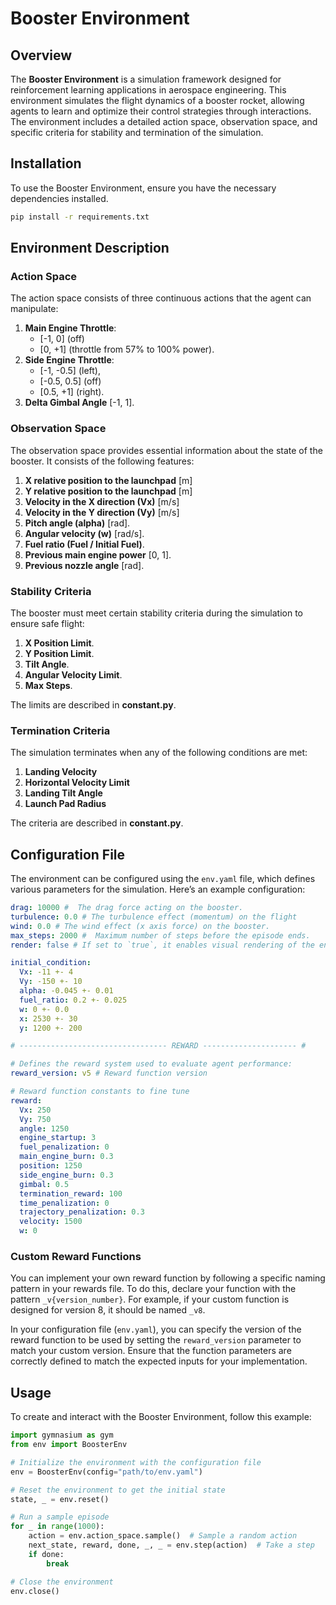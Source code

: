 # Booster Environment 

## Overview

The **Booster Environment** is a simulation framework designed for reinforcement learning applications in aerospace engineering. This environment simulates the flight dynamics of a booster rocket, allowing agents to learn and optimize their control strategies through interactions. The environment includes a detailed action space, observation space, and specific criteria for stability and termination of the simulation.

## Installation

To use the Booster Environment, ensure you have the necessary dependencies installed. 

```bash
pip install -r requirements.txt
```

## Environment Description

### Action Space

The action space consists of three continuous actions that the agent can manipulate:

1. **Main Engine Throttle**: 
   - [-1, 0] (off) 
   - [0, +1] (throttle from 57% to 100% power).
2. **Side Engine Throttle**: 
   - [-1, -0.5]  (left),
   - [-0.5, 0.5] (off)
   - [0.5, +1]   (right).
3. **Delta Gimbal Angle** [-1, 1].

### Observation Space

The observation space provides essential information about the state of the booster. It consists of the following features:

1. **X relative position to the launchpad** [m]
2. **Y relative position to the launchpad** [m]
3. **Velocity in the X direction (Vx)** [m/s]
4. **Velocity in the Y direction (Vy)** [m/s]
5. **Pitch angle (alpha)** [rad].
6. **Angular velocity (w)** [rad/s].
7. **Fuel ratio (Fuel / Initial Fuel)**.
8. **Previous main engine power**  [0, 1].
9. **Previous nozzle angle** [rad].

### Stability Criteria

The booster must meet certain stability criteria during the simulation to ensure safe flight:

1. **X Position Limit**.
2. **Y Position Limit**.
3. **Tilt Angle**.
4. **Angular Velocity Limit**.
5. **Max Steps**.

The limits are described in **constant.py**.

### Termination Criteria

The simulation terminates when any of the following conditions are met:

1. **Landing Velocity**
2. **Horizontal Velocity Limit**
3. **Landing Tilt Angle**
4. **Launch Pad Radius**

The criteria are described in **constant.py**.

## Configuration File

The environment can be configured using the `env.yaml` file, which defines various parameters for the simulation. Here’s an example configuration:

```yaml
drag: 10000 #  The drag force acting on the booster.
turbulence: 0.0 # The turbulence effect (momentum) on the flight
wind: 0.0 # The wind effect (x axis force) on the booster.
max_steps: 2000 #  Maximum number of steps before the episode ends.
render: false # If set to `true`, it enables visual rendering of the environment.

initial_condition:
  Vx: -11 +- 4
  Vy: -150 +- 10
  alpha: -0.045 +- 0.01
  fuel_ratio: 0.2 +- 0.025
  w: 0 +- 0.0
  x: 2530 +- 30
  y: 1200 +- 200

# --------------------------------- REWARD --------------------- #

# Defines the reward system used to evaluate agent performance:
reward_version: v5 # Reward function version

# Reward function constants to fine tune
reward:
  Vx: 250
  Vy: 750
  angle: 1250
  engine_startup: 3
  fuel_penalization: 0
  main_engine_burn: 0.3
  position: 1250
  side_engine_burn: 0.3
  gimbal: 0.5
  termination_reward: 100
  time_penalization: 0
  trajectory_penalization: 0.3
  velocity: 1500
  w: 0
```

### Custom Reward Functions

You can implement your own reward function by following a specific naming pattern in your rewards file. To do this, declare your function with the pattern `_v{version_number}`. For example, if your custom function is designed for version 8, it should be named `_v8`.

In your configuration file (`env.yaml`), you can specify the version of the reward function to be used by setting the `reward_version` parameter to match your custom version. Ensure that the function parameters are correctly defined to match the expected inputs for your implementation.

## Usage

To create and interact with the Booster Environment, follow this example:

```python
import gymnasium as gym
from env import BoosterEnv

# Initialize the environment with the configuration file
env = BoosterEnv(config="path/to/env.yaml")

# Reset the environment to get the initial state
state, _ = env.reset()

# Run a sample episode
for _ in range(1000):
    action = env.action_space.sample()  # Sample a random action
    next_state, reward, done, _, _ = env.step(action)  # Take a step
    if done:
        break

# Close the environment
env.close()
```
